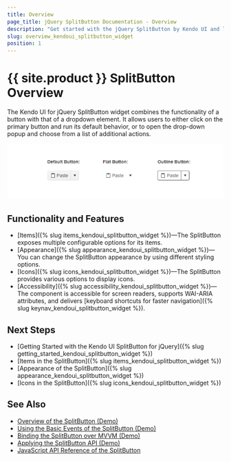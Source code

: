 ```yaml
---
title: Overview
page_title: jQuery SplitButton Documentation - Overview
description: "Get started with the jQuery SplitButton by Kendo UI and learn how to initialize it and what its key features are."
slug: overview_kendoui_splitbutton_widget
position: 1
---
```


# {{ site.product }} SplitButton Overview

The Kendo UI for jQuery SplitButton widget combines the functionality of a button with that of a dropdown element. It allows users to either click on the primary button and run its default behavior, or to open the drop-down popup and choose from a list of additional actions.

![Kendo UI for jQuery SplitButton Overview](splitbutton-overview.PNG)

## Functionality and Features

* [Items]({% slug items_kendoui_splitbutton_widget %})&mdash;The SplitButton exposes multiple configurable options for its items.
* [Appearance]({% slug appearance_kendoui_splitbutton_widget %})&mdash;You can change the SplitButton appearance by using different styling options.
* [Icons]({% slug icons_kendoui_splitbutton_widget %})&mdash;The SplitButton provides various options to display icons.
* [Accessibility]({% slug accessibility_kendoui_splitbutton_widget %})&mdash;The component is accessible for screen readers, supports WAI-ARIA attributes, and delivers [keyboard shortcuts for faster navigation]({% slug keynav_kendoui_splitbutton_widget %}).


## Next Steps

* [Getting Started with the Kendo UI SplitButton for jQuery]({% slug getting_started_kendoui_splitbutton_widget %})
* [Items in the SplitButton]({% slug items_kendoui_splitbutton_widget %})
* [Appearance of the SplitButton]({% slug appearance_kendoui_splitbutton_widget %})
* [Icons in the SplitButton]({% slug icons_kendoui_splitbutton_widget %})

## See Also

* [Overview of the SplitButton (Demo)](https://demos.telerik.com/kendo-ui/splitbutton/index)
* [Using the Basic Events of the SplitButton (Demo)](https://demos.telerik.com/kendo-ui/splitbutton/events)
* [Binding the SplitButton over MVVM (Demo)](https://demos.telerik.com/kendo-ui/splitbutton/mvvm)
* [Applying the SplitButton API (Demo)](https://demos.telerik.com/kendo-ui/splitbutton/api)
* [JavaScript API Reference of the SplitButton](/api/javascript/ui/splitbutton)
